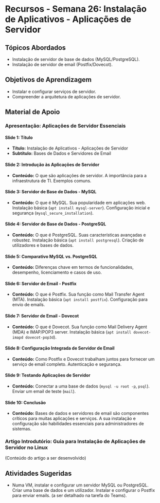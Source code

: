 # Recursos - Semana 26: Instalação de Aplicativos - Aplicações de Servidor

## Tópicos Abordados
*   Instalação de servidor de base de dados (MySQL/PostgreSQL).
*   Instalação de servidor de email (Postfix/Dovecot).

## Objetivos de Aprendizagem
*   Instalar e configurar serviços de servidor.
*   Compreender a arquitetura de aplicações de servidor.

## Material de Apoio

### Apresentação: Aplicações de Servidor Essenciais

#### Slide 1: Título
*   **Título:** Instalação de Aplicativos - Aplicações de Servidor
*   **Subtítulo:** Bases de Dados e Servidores de Email

#### Slide 2: Introdução às Aplicações de Servidor
*   **Conteúdo:** O que são aplicações de servidor. A importância para a infraestrutura de TI. Exemplos comuns.

#### Slide 3: Servidor de Base de Dados - MySQL
*   **Conteúdo:** O que é MySQL. Sua popularidade em aplicações web. Instalação básica (`apt install mysql-server`). Configuração inicial e segurança (`mysql_secure_installation`).

#### Slide 4: Servidor de Base de Dados - PostgreSQL
*   **Conteúdo:** O que é PostgreSQL. Suas características avançadas e robustez. Instalação básica (`apt install postgresql`). Criação de utilizadores e bases de dados.

#### Slide 5: Comparativo MySQL vs. PostgreSQL
*   **Conteúdo:** Diferenças chave em termos de funcionalidades, desempenho, licenciamento e casos de uso.

#### Slide 6: Servidor de Email - Postfix
*   **Conteúdo:** O que é Postfix. Sua função como Mail Transfer Agent (MTA). Instalação básica (`apt install postfix`). Configuração para envio de emails.

#### Slide 7: Servidor de Email - Dovecot
*   **Conteúdo:** O que é Dovecot. Sua função como Mail Delivery Agent (MDA) e IMAP/POP3 server. Instalação básica (`apt install dovecot-imapd dovecot-pop3d`).

#### Slide 8: Configuração Integrada de Servidor de Email
*   **Conteúdo:** Como Postfix e Dovecot trabalham juntos para fornecer um serviço de email completo. Autenticação e segurança.

#### Slide 9: Testando Aplicações de Servidor
*   **Conteúdo:** Conectar a uma base de dados (`mysql -u root -p`, `psql`). Enviar um email de teste (`mail`).

#### Slide 10: Conclusão
*   **Conteúdo:** Bases de dados e servidores de email são componentes críticos para muitas aplicações e serviços. A sua instalação e configuração são habilidades essenciais para administradores de sistemas.

### Artigo Introdutório: Guia para Instalação de Aplicações de Servidor no Linux

(Conteúdo do artigo a ser desenvolvido)

## Atividades Sugeridas
*   Numa VM, instalar e configurar um servidor MySQL ou PostgreSQL. Criar uma base de dados e um utilizador. Instalar e configurar o Postfix para enviar emails. (a ser detalhado na tarefa do Teams).

